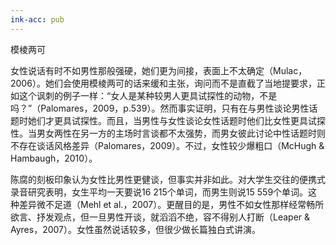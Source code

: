 ```yaml
---
ink-acc: pub
---
```


模棱两可



女性说话有时不如男性那般强硬，她们更为间接，表面上不太确定（Mulac，2006）。她们会使用模棱两可的话来缓和主张，询问而不是直截了当地提要求，正如这个讽刺的例子一样：“女人是某种较男人更具试探性的动物，不是吗？”（Palomares，2009，p.539）。然而事实证明，只有在与男性谈论男性话题时她们才更具试探性。而且，当男性与女性谈论女性话题时他们比女性更具试探性。当男女两性在另一方的主场时言谈都不太强势，而男女彼此讨论中性话题时则不存在谈话风格差异（Palomares，2009）。不过，女性较少爆粗口（McHugh & Hambaugh，2010）。

陈腐的刻板印象认为女性比男性更健谈，但事实并非如此。对大学生交往的便携式录音研究表明，女生平均一天要说16 215个单词，而男生则说15 559个单词。这种差异微不足道（Mehl et al.，2007）。更醒目的是，男性不如女性那样经常畅所欲言、抒发观点，但一旦男性开谈，就滔滔不绝，容不得别人打断（Leaper & Ayres，2007）。女性虽然说话较多，但很少做长篇独白式讲演。